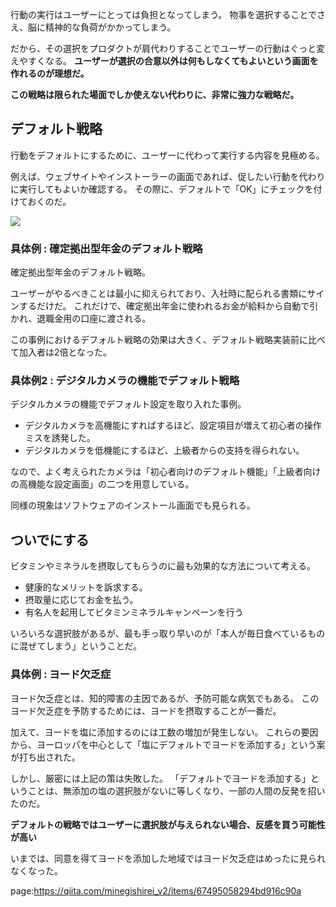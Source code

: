 


行動の実行はユーザーにとっては負担となってしまう。
物事を選択することでさえ、脳に精神的な負荷がかかってしまう。

だから、その選択をプロダクトが肩代わりすることでユーザーの行動はぐっと変えやすくなる。
**ユーザーが選択の合意以外は何もしなくてもよいという画面を作れるのが理想だ。**

**この戦略は限られた場面でしか使えない代わりに、非常に強力な戦略だ。**


## デフォルト戦略

行動をデフォルトにするために、ユーザーに代わって実行する内容を見極める。

例えば、ウェブサイトやインストーラーの画面であれば、促したい行動を代わりに実行してもよいか確認する。
その際に、デフォルトで「OK」にチェックを付けておくのだ。

<img src="https://3rdplanetblog.com/wp-content/uploads/2021/07/cp_ins_next.png">

### 具体例 : 確定拠出型年金のデフォルト戦略

確定拠出型年金のデフォルト戦略。

ユーザーがやるべきことは最小に抑えられており、入社時に配られる書類にサインするだけだ。
これだけで、確定拠出年金に使われるお金が給料から自動で引かれ、退職金用の口座に渡される。

この事例におけるデフォルト戦略の効果は大きく、デフォルト戦略実装前に比べて加入者は2倍となった。


### 具体例2 : デジタルカメラの機能でデフォルト戦略

デジタルカメラの機能でデフォルト設定を取り入れた事例。

- デジタルカメラを高機能にすればするほど、設定項目が増えて初心者の操作ミスを誘発した。
- デジタルカメラを低機能にするほど、上級者からの支持を得られない。

なので、よく考えられたカメラは「初心者向けのデフォルト機能」「上級者向けの高機能な設定画面」の二つを用意している。

同様の現象はソフトウェアのインストール画面でも見られる。


## ついでにする


ビタミンやミネラルを摂取してもらうのに最も効果的な方法について考える。

- 健康的なメリットを訴求する。
- 摂取量に応じてお金を払う。
- 有名人を起用してビタミンミネラルキャンペーンを行う

いろいろな選択肢があるが、最も手っ取り早いのが「本人が毎日食べているものに混ぜてしまう」ということだ。


### 具体例 : ヨード欠乏症

ヨード欠乏症とは、知的障害の主因であるが、予防可能な病気でもある。
このヨード欠乏症を予防するためには、ヨードを摂取することが一番だ。

加えて、ヨードを塩に添加するのには工数の増加が発生しない。
これらの要因から、ヨーロッパを中心として「塩にデフォルトでヨードを添加する」という案が打ち出された。

しかし、厳密には上記の策は失敗した。
「デフォルトでヨードを添加する」ということは、無添加の塩の選択肢がないに等しくなり、一部の人間の反発を招いたのだ。

**デフォルトの戦略ではユーザーに選択肢が与えられない場合、反感を買う可能性が高い**

いまでは、同意を得てヨードを添加した地域ではヨード欠乏症はめったに見られなくなった。




















page:https://qiita.com/minegishirei_v2/items/67495058294bd916c90a